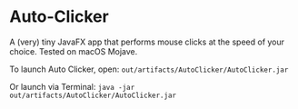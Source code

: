 # Auto-Clicker

A (very) tiny JavaFX app that performs mouse clicks at the speed of your choice. Tested on macOS Mojave.

To launch Auto Clicker, open:
```out/artifacts/AutoClicker/AutoClicker.jar```

Or launch via Terminal:
```java -jar out/artifacts/AutoClicker/AutoClicker.jar```